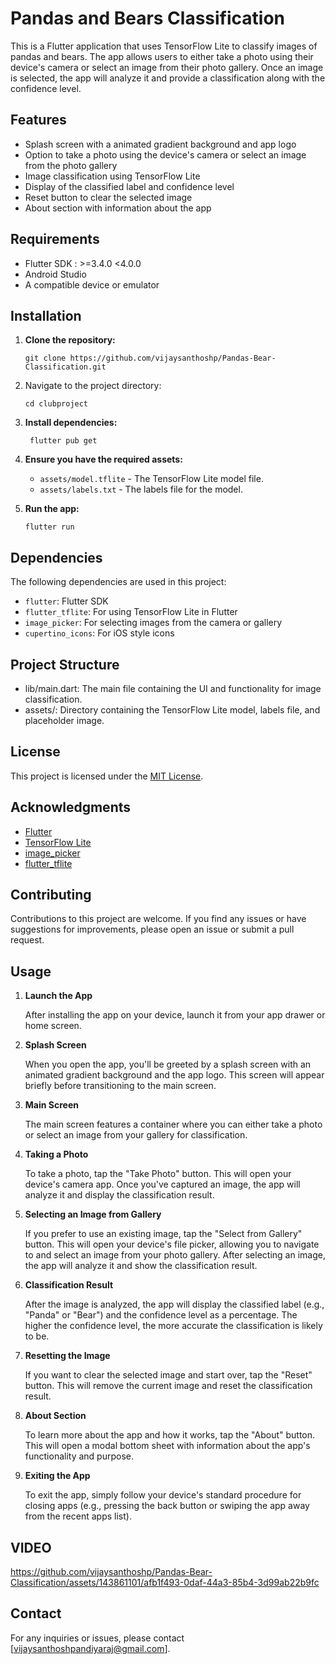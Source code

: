# Pandas and Bears Classification

This is a Flutter application that uses TensorFlow Lite to classify images of pandas and bears. The app allows users to either take a photo using their device's camera or select an image from their photo gallery. Once an image is selected, the app will analyze it and provide a classification along with the confidence level.

## Features

- Splash screen with a animated gradient background and app logo
- Option to take a photo using the device's camera or select an image from the photo gallery
- Image classification using TensorFlow Lite
- Display of the classified label and confidence level
- Reset button to clear the selected image
- About section with information about the app

## Requirements

- Flutter SDK : >=3.4.0 <4.0.0
- Android Studio 
- A compatible device or emulator

## Installation

1. **Clone the repository:**

    `git clone https://github.com/vijaysanthoshp/Pandas-Bear-Classification.git`
   
2. Navigate to the project directory:
   
     `cd clubproject`
    
4. **Install dependencies:**

    ` flutter pub get`
  
   
5. **Ensure you have the required assets:**

   - `assets/model.tflite` - The TensorFlow Lite model file.
   - `assets/labels.txt` - The labels file for the model.

6. **Run the app:**

   `flutter run`
   
   
## Dependencies

The following dependencies are used in this project:
- `flutter`: Flutter SDK
- `flutter_tflite`: For using TensorFlow Lite in Flutter
- `image_picker`: For selecting images from the camera or gallery
- `cupertino_icons`: For iOS style icons

## Project Structure
- lib/main.dart: The main file containing the UI and functionality for image classification.
- assets/: Directory containing the TensorFlow Lite model, labels file, and placeholder image.

## License

This project is licensed under the [MIT License](LICENSE).

## Acknowledgments

- [Flutter](https://flutter.dev/)
- [TensorFlow Lite](https://www.tensorflow.org/lite)
- [image_picker](https://pub.dev/packages/image_picker)
- [flutter_tflite](https://pub.dev/packages/flutter_tflite)

## Contributing

Contributions to this project are welcome. If you find any issues or have suggestions for improvements, please open an issue or submit a pull request.  

## Usage

1. **Launch the App**

   After installing the app on your device, launch it from your app drawer or home screen.

2. **Splash Screen**

   When you open the app, you'll be greeted by a splash screen with an animated gradient background and the app logo. This screen will appear briefly before transitioning to the main screen.

3. **Main Screen**

   The main screen features a container where you can either take a photo or select an image from your gallery for classification.

4. **Taking a Photo**

   To take a photo, tap the "Take Photo" button. This will open your device's camera app. Once you've captured an image, the app will analyze it and display the classification result.

5. **Selecting an Image from Gallery**

   If you prefer to use an existing image, tap the "Select from Gallery" button. This will open your device's file picker, allowing you to navigate to and select an image from your photo gallery. After selecting an image, the app will analyze it and show the classification result.

6. **Classification Result**

   After the image is analyzed, the app will display the classified label (e.g., "Panda" or "Bear") and the confidence level as a percentage. The higher the confidence level, the more accurate the classification is likely to be.

7. **Resetting the Image**

   If you want to clear the selected image and start over, tap the "Reset" button. This will remove the current image and reset the classification result.

8. **About Section**

   To learn more about the app and how it works, tap the "About" button. This will open a modal bottom sheet with information about the app's functionality and purpose.

9. **Exiting the App**

   To exit the app, simply follow your device's standard procedure for closing apps (e.g., pressing the back button or swiping the app away from the recent apps list).
   
## VIDEO

https://github.com/vijaysanthoshp/Pandas-Bear-Classification/assets/143861101/afb1f493-0daf-44a3-85b4-3d99ab22b9fc

## Contact
For any inquiries or issues, please contact [vijaysanthoshpandiyaraj@gmail.com].

